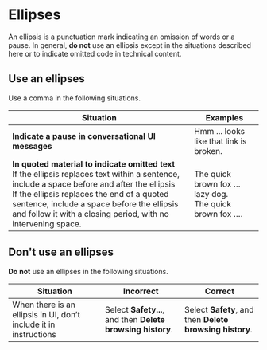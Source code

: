 # Ellipses

An ellipsis is a punctuation mark indicating an omission of words or a pause. In general, **do not** use an ellipsis except in the situations
described here or to indicate omitted code in technical content.

## Use an ellipses

Use a comma in the following situations.

| Situation | Examples |
|-----------|----------|
| **Indicate a pause in conversational UI messages** | Hmm ... looks like that link is broken.|
| **In quoted material to indicate omitted text**</br> If the ellipsis replaces text within a sentence, include a space before and after the ellipsis</br> If the ellipsis replaces the end of a quoted sentence, include a space before the ellipsis and follow it with a closing period, with no intervening space.|The quick brown fox … lazy dog.</br>The quick brown fox ….|

## Don't use an ellipses

**Do not** use an ellipses in the following situations.

| Situation | Incorrect | Correct  |
|-----------|-----------|----------|
| When there is an ellipsis in UI, don’t include it in instructions|Select **Safety...**, and then **Delete browsing history**. | Select **Safety**, and then **Delete browsing history**. |

